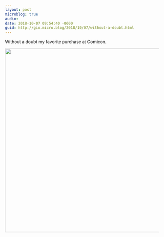 ```yaml
---
layout: post
microblog: true
audio: 
date: 2018-10-07 09:54:40 -0600
guid: http://gio.micro.blog/2018/10/07/without-a-doubt.html
---
```

Without a doubt my favorite purchase at Comicon.

<img src="http://microblog.stevegio.net/uploads/2018/d641061a34.jpg" width="600" height="600" />
